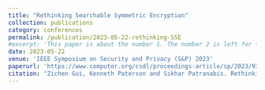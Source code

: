 ```yaml
---
title: "Rethinking Searchable Symmetric Encryption"
collection: publications
category: conferences
permalink: /publication/2023-05-22-rethinking-SSE
#excerpt: 'This paper is about the number 1. The number 2 is left for future work.'
date: 2023-05-22
venue: 'IEEE Symposium on Security and Privacy (S&P) 2023'
paperurl: 'https://www.computer.org/csdl/proceedings-article/sp/2023/933600a485/1OXGVod0DOU'
citation: "Zichen Gui, Kenneth Paterson and Sikhar Patranabis. Rethinking Searchable Symmetric Encryption. In 2023 IEEE Symposium on Security and Privacy (S&P), San Francisco, CA, USA, 2023 pp. 1401-1418. doi: 10.1109/SP46215.2023.10179460"
---
```

